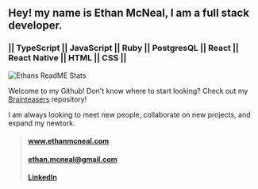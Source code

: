 ## Hey! my name is Ethan McNeal, I am a full stack developer.

 ### || TypeScript || JavaScript || Ruby || PostgresQL || React || React Native || HTML || CSS || 
<img align='center' alt='Ethans ReadME Stats' src='https://github-readme-stats.vercel.app/api?username=ethanmcneal&theme=radical&hide=issues&count_private=false&show_icons=true' />




Welcome to my Github! Don't know where to start looking? Check out my [Brainteasers](https://www.github.com/ethanmcneal/Brainteasers) repository!

I am always looking to meet new people, collaborate on new projects, and expand my newtork.





> #### www.ethanmcneal.com 
> #### ethan.mcneal@gmail.com
> #### [LinkedIn](https://www.linkedin.com/in/ethanmcneal/)

<!--
**ethanmcneal/ethanmcneal** is a ✨ _special_ ✨ repository because its `README.md` (this file) appears on your GitHub profile.

Here are some ideas to get you started:

- 🔭 I’m currently working on ...
- 🌱 I’m currently learning ...
- 👯 I’m looking to collaborate on ...
- 🤔 I’m looking for help with ...
- 💬 Ask me about ...
- 📫 How to reach me: ...
- 😄 Pronouns: ...
- ⚡ Fun fact: ...
-->
